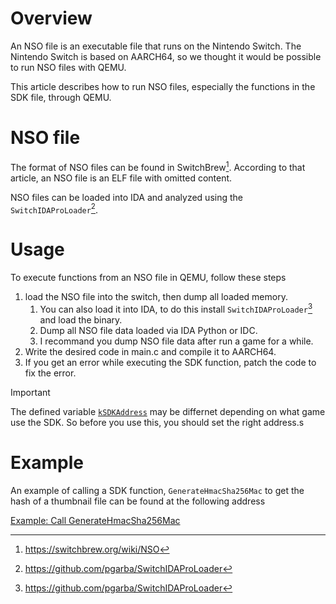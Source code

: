 # Overview

An NSO file is an executable file that runs on the Nintendo Switch. The Nintendo Switch is based on AARCH64, so we thought it would be possible to run NSO files with QEMU. 

This article describes how to run NSO files, especially the functions in the SDK file, through QEMU.

# NSO file

The format of NSO files can be found in SwitchBrew[^1]. According to that article, an NSO file is an ELF file with omitted content. 

NSO files can be loaded into IDA and analyzed using the `SwitchIDAProLoader`[^2].

# Usage

To execute functions from an NSO file in QEMU, follow these steps

1. load the NSO file into the switch, then dump all loaded memory.
    1. You can also load it into IDA, to do this install `SwitchIDAProLoader`[^2] and load the binary.
    2. Dump all NSO file data loaded via IDA Python or IDC.
    3. I recommand you dump NSO file data after run a game for a while.
2. Write the desired code in main.c and compile it to AARCH64.
3. If you get an error while executing the SDK function, patch the code to fix the error.

> [!IMPORTANT]
> The defined variable [`kSDKAddress`](./src/src/sdk.h) may be differnet depending on what game use the SDK.
> So before you use this, you should set the right address.s

# Example

An example of calling a SDK function, `GenerateHmacSha256Mac` to get the hash of a thumbnail file can be found at the following address

[Example: Call GenerateHmacSha256Mac](./src/example/)

[^1]: https://switchbrew.org/wiki/NSO
[^2]: https://github.com/pgarba/SwitchIDAProLoader